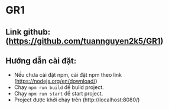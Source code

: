 # GR1
## Link github: (https://github.com/tuannguyen2k5/GR1)
## Hướng dẫn cài đặt:
* Nếu chưa cài đặt npm, cài đặt npm theo link (https://nodejs.org/en/download/)
* Chạy `npm run build` để build project.
* Chạy `npm run start` để start project.
* Project được khởi chạy trên (http://localhost:8080/)
